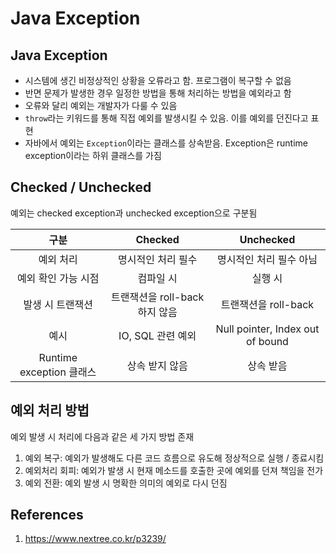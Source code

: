# Java Exception

## Java Exception

- 시스템에 생긴 비정상적인 상황을 오류라고 함. 프로그램이 복구할 수 없음
- 반면 문제가 발생한 경우 일정한 방법을 통해 처리하는 방법을 예외라고 함
- 오류와 달리 예외는 개발자가 다룰 수 있음
- `throw`라는 키워드를 통해 직접 예외를 발생시킬 수 있음. 이를 예외를 던진다고 표현
- 자바에서 예외는 `Exception`이라는 클래스를 상속받음. Exception은 runtime exception이라는 하위 클래스를 가짐

## Checked / Unchecked

예외는 checked exception과 unchecked exception으로 구분됨

|           구분           |            Checked             |            Unchecked             |
| :----------------------: | :----------------------------: | :------------------------------: |
|        예외 처리         |       명시적인 처리 필수       |     명시적인 처리 필수 아님      |
|   예외 확인 가능 시점    |           컴파일 시            |             실행 시              |
|     발생 시 트랜잭션     | 트랜잭션을 roll-back 하지 않음 |       트랜잭션을 roll-back       |
|           예시           |       IO, SQL 관련 예외        | Null pointer, Index out of bound |
| Runtime exception 클래스 |         상속 받지 않음         |            상속 받음             |

## 예외 처리 방법

예외 발생 시 처리에 다음과 같은 세 가지 방법 존재

1. 예외 복구: 예외가 발생해도 다른 코드 흐름으로 유도해 정상적으로 실행 / 종료시킴
2. 예외처리 회피: 예외가 발생 시 현재 메소드를 호출한 곳에 예외를 던져 책임을 전가
3. 예외 전환: 예외 발생 시 명확한 의미의 예외로 다시 던짐

## References

1. https://www.nextree.co.kr/p3239/

